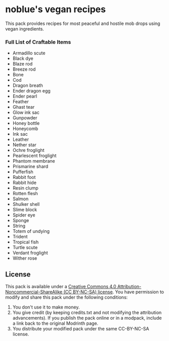 # noblue's vegan recipes

This pack provides recipes for most peaceful and hostile mob drops using vegan ingredients. 

### Full List of Craftable Items
- Armadillo scute
- Black dye
- Blaze rod
- Breeze rod
- Bone
- Cod
- Dragon breath
- Ender dragon egg
- Ender pearl
- Feather
- Ghast tear
- Glow ink sac
- Gunpowder
- Honey bottle
- Honeycomb
- Ink sac
- Leather
- Nether star
- Ochre froglight
- Pearlescent froglight
- Phantom membrane
- Prismarine shard
- Pufferfish
- Rabbit foot
- Rabbit hide
- Resin clump
- Rotten flesh
- Salmon
- Shulker shell
- Slime block
- Spider eye
- Sponge
- String
- Totem of undying
- Trident
- Tropical fish
- Turtle scute
- Verdant froglight
- Wither rose


## License

This pack is available under a [Creative Commons 4.0 Attribution-Noncommercial-ShareAlike (CC BY-NC-SA) license](https://creativecommons.org/licenses/by-nc-sa/4.0/). You have permission to modify and share this pack under the following conditions:

1. You don't use it to make money.
2. You give credit (by keeping credits.txt and not modifying the attribution advancements). If you publish the pack online or in a modpack, include a link back to the original Modrinth page.
3. You distribute your modified pack under the same CC-BY-NC-SA license.










